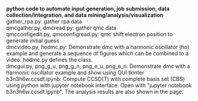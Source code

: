 **python code to automate input generation, job submission, data collection/integration, and data mining/analysis/visualization**  
gather_rpa.py: gather rpa data  
qmcgather.py, dmcread.py: gather qmc data  
qmcconfigedit.py, qmcconfigread.py: qmc shift electron position to generate initial guess  
dmcvideo.py, hodmc.py: Demonstrate dmc with a harmonic oscillator (ho) example and generate a sequence of figures which can be combined to a video. hodmc.py defines the class.  
dmcgui.py, png_g_u, png_g_n, png_e_u, png_e_n: Demonstrate dmc with a harmonic oscillator example and show using GUI tkinter  
b3n3h6w.ccsdt.ipynb: Compute CCSD(T) with complete basis set (CBS) using python with jupyter notebook interface. Open with "jupyter notebook b3n3h6w.ccsdt.ipynb". The analysis results are also shown in the page.  
